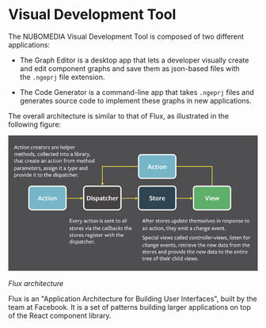 # Visual Development Tool

The NUBOMEDIA Visual Development Tool is composed of two different applications:

- The Graph Editor is a desktop app that lets a developer visually create and edit component graphs and save them as json-based files with the `.ngeprj` file extension.

- The Code Generator is a command-line app that takes `.ngeprj` files and generates source code to implement these graphs in new applications.

The overall architecture is similar to that of Flux, as illustrated in the following figure:

![Flux architecture](../img/visual-tool-arch.png)

*Flux architecture*

Flux is an "Application Architecture for Building User Interfaces", built by the team at Facebook. It is a set of patterns building larger applications on top of the React component library.
